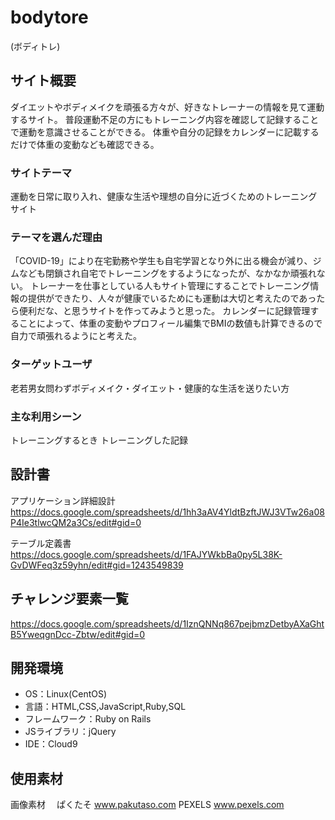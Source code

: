 # bodytore
(ボディトレ)

## サイト概要
ダイエットやボディメイクを頑張る方々が、好きなトレーナーの情報を見て運動するサイト。
普段運動不足の方にもトレーニング内容を確認して記録することで運動を意識させることができる。
体重や自分の記録をカレンダーに記載するだけで体重の変動なども確認できる。

### サイトテーマ
運動を日常に取り入れ、健康な生活や理想の自分に近づくためのトレーニングサイト

### テーマを選んだ理由
「COVID-19」により在宅勤務や学生も自宅学習となり外に出る機会が減り、ジムなども閉鎖され自宅でトレーニングをするようになったが、なかなか頑張れない。
トレーナーを仕事としている人もサイト管理にすることでトレーニング情報の提供ができたり、人々が健康でいるためにも運動は大切と考えたのであったら便利だな、と思うサイトを作ってみようと思った。
カレンダーに記録管理することによって、体重の変動やプロフィール編集でBMIの数値も計算できるので自力で頑張れるようにと考えた。

### ターゲットユーザ
老若男女問わずボディメイク・ダイエット・健康的な生活を送りたい方

### 主な利用シーン
トレーニングするとき
トレーニングした記録


## 設計書
アプリケーション詳細設計
https://docs.google.com/spreadsheets/d/1hh3aAV4YldtBzftJWJ3VTw26a08P4Ie3tlwcQM2a3Cs/edit#gid=0

テーブル定義書
https://docs.google.com/spreadsheets/d/1FAJYWkbBa0py5L38K-GvDWFeq3z59yhn/edit#gid=1243549839

## チャレンジ要素一覧
https://docs.google.com/spreadsheets/d/1IznQNNq867pejbmzDetbyAXaGhtB5YweqgnDcc-Zbtw/edit#gid=0

## 開発環境
- OS：Linux(CentOS)
- 言語：HTML,CSS,JavaScript,Ruby,SQL
- フレームワーク：Ruby on Rails
- JSライブラリ：jQuery
- IDE：Cloud9

## 使用素材
画像素材　 ぱくたそ  www.pakutaso.com
           PEXELS    www.pexels.com
